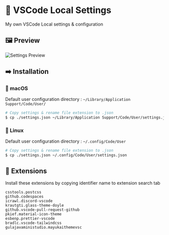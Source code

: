 # 📄 VSCode Local Settings

My own VSCode Local settings & configuration

## 🖼️ Preview

![Settings Preview](https://azukashiic.sirv.com/assets/portfolio/projects/vscsetting.png?format=original&q=100)

## ➡️ Installation

### 🍎 macOS

Default user configuration directory : `~/Library/Application Support/Code/User/`

```bash
# Copy settings & rename file extension to .json
$ cp ./settings.json ~/Library/Application Support/Code/User/settings.json
```

### 🐧 Linux

Default user configuration directory : `~/.config/Code/User`

```bash
# Copy settings & rename file extension to .json
$ cp ./settings.json ~/.config/Code/User/settings.json
```

## 🧩 Extensions

Install these extensions by copying identifier name to extension search tab

```
csstools.postcss
github.codespaces
icrawl.discord-vscode
krautgti.glass-theme-doyle
github.vscode-pull-request-github
pkief.material-icon-theme
esbenp.prettier-vscode
bradlc.vscode-tailwindcss
gulajavaministudio.mayukaithemevsc
```
